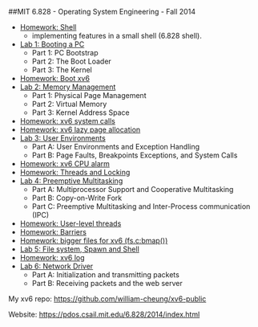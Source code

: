 ##MIT 6.828 - Operating System Engineering - Fall 2014

* [Homework: Shell](https://github.com/william-cheung/mit-6.828-2014/tree/lab1/homework/hw2-shell)
  - implementing features in a small shell (6.828 shell).
* [Lab 1: Booting a PC](https://github.com/william-cheung/mit-6.828-2014/tree/lab1)
  - Part 1: PC Bootstrap
  - Part 2: The Boot Loader
  - Part 3: The Kernel
* [Homework: Boot xv6](https://github.com/william-cheung/mit-6.828-2014/blob/lab1/homework/hw1-boot-xv6.txt)
* [Lab 2: Memory Management](https://github.com/william-cheung/mit-6.828-2014/tree/lab2)
  - Part 1: Physical Page Management
  - Part 2: Virtual Memory
  - Part 3: Kernel Address Space
* [Homework: xv6 system calls](https://github.com/william-cheung/xv6-public)
* [Homework: xv6 lazy page allocation](https://github.com/william-cheung/mit-6.828-2014/blob/lab2/homework/hw4-lazy-page-allocation.c)
* [Lab 3: User Environments](https://github.com/william-cheung/mit-6.828-2014/tree/lab3)
  - Part A: User Environments and Exception Handling
  - Part B: Page Faults, Breakpoints Exceptions, and System Calls
* [Homework: xv6 CPU alarm](https://github.com/william-cheung/xv6-public/blob/master/trap.c)
* [Homework: Threads and Locking](https://github.com/william-cheung/mit-6.828-2014/blob/lab3/ph.c)
* [Lab 4: Preemptive Multitasking](https://github.com/william-cheung/mit-6.828-2014/tree/lab4)
  - Part A: Multiprocessor Support and Cooperative Multitasking
  - Part B: Copy-on-Write Fork
  - Part C: Preemptive Multitasking and Inter-Process communication (IPC)
* [Homework: User-level threads](https://github.com/william-cheung/xv6-public/blob/master/uthread_switch.S)
* [Homework: Barriers](https://github.com/william-cheung/mit-6.828-2014/blob/lab4/barrier.c)
* [Homework: bigger files for xv6 (fs.c:bmap())](https://github.com/william-cheung/xv6-public/blob/master/fs.c)
* [Lab 5: File system, Spawn and Shell](https://github.com/william-cheung/mit-6.828-2014/tree/lab5)
* [Homework: xv6 log](https://github.com/william-cheung/xv6-public/blob/master/log.c)
* [Lab 6: Network Driver](https://github.com/william-cheung/mit-6.828-2014/tree/lab6)
  - Part A: Initialization and transmitting packets
  - Part B: Receiving packets and the web server

My xv6 repo: https://github.com/william-cheung/xv6-public

Website: https://pdos.csail.mit.edu/6.828/2014/index.html
